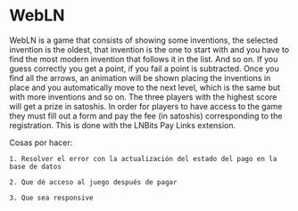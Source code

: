 # WebLN
WebLN is a game that consists of showing some inventions, the selected invention is the oldest, that invention is the one to start with and you have to find the most modern invention that follows it in the list. And so on. If you guess correctly you get a point, if you fail a point is subtracted.
Once you find all the arrows, an animation will be shown placing the inventions in place and you automatically move to the next level, which is the same but with more inventions and so on.
The three players with the highest score will get a prize in satoshis.
In order for players to have access to the game they must fill out a form and pay the fee (in satoshis) corresponding to the registration. This is done with the LNBits Pay Links extension.


Cosas por hacer:

    1. Resolver el error con la actualización del estado del pago en la base de datos

    2. Que dé acceso al juego después de pagar

    3. Que sea responsive
    